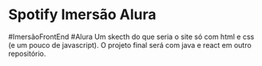 ﻿# Spotify Imersão Alura
#ImersãoFrontEnd #Alura
Um skecth do que seria o site só com html e css (e um pouco de javascript). O projeto final será com java e react em outro repositório.
